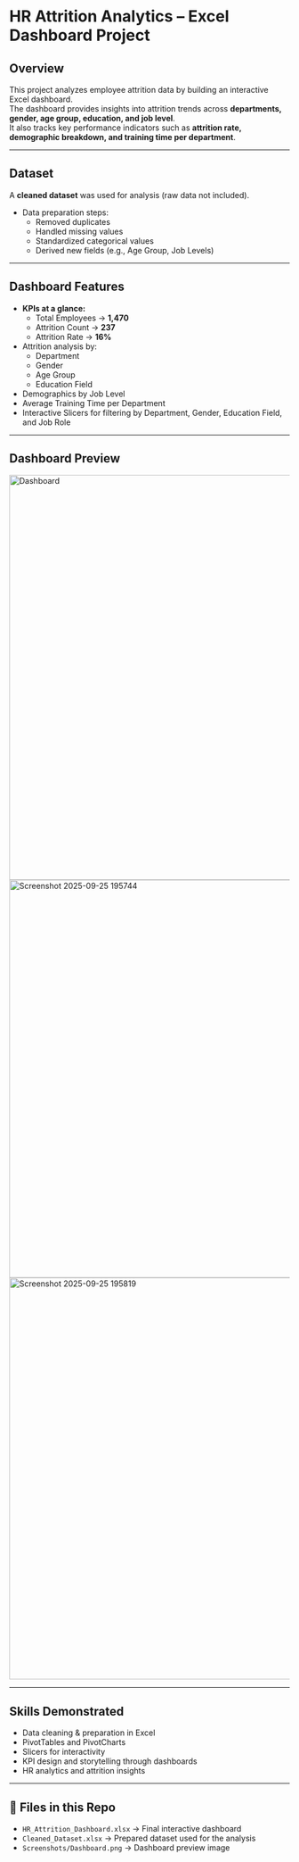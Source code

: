 # HR Attrition Analytics – Excel Dashboard Project

##  Overview
This project analyzes employee attrition data by building an interactive Excel dashboard.  
The dashboard provides insights into attrition trends across **departments, gender, age group, education, and job level**.  
It also tracks key performance indicators such as **attrition rate, demographic breakdown, and training time per department**.

---

##  Dataset
 A **cleaned dataset** was used for analysis (raw data not included).
- Data preparation steps:
  - Removed duplicates
  - Handled missing values
  - Standardized categorical values
  - Derived new fields (e.g., Age Group, Job Levels)

---

##  Dashboard Features
- **KPIs at a glance:**
  - Total Employees → **1,470**
  - Attrition Count → **237**
  - Attrition Rate → **16%**
- Attrition analysis by:
  - Department
  - Gender
  - Age Group
  - Education Field
- Demographics by Job Level
- Average Training Time per Department
- Interactive Slicers for filtering by Department, Gender, Education Field, and Job Role

---

##  Dashboard Preview
<img width="1777" height="726" alt="Dashboard" src="https://github.com/user-attachments/assets/8cd6f91e-fa61-474e-905f-8f728d5dc243" />
<img width="1770" height="713" alt="Screenshot 2025-09-25 195744" src="https://github.com/user-attachments/assets/a29f207d-141e-4bb9-9303-ce1528bd3ecb" />
<img width="1765" height="720" alt="Screenshot 2025-09-25 195819" src="https://github.com/user-attachments/assets/a1c66f74-0529-4590-bb85-628ebe65f7ce" />


---

##  Skills Demonstrated
- Data cleaning & preparation in Excel  
- PivotTables and PivotCharts  
- Slicers for interactivity  
- KPI design and storytelling through dashboards  
- HR analytics and attrition insights

---

## 📂 Files in this Repo
- `HR_Attrition_Dashboard.xlsx` → Final interactive dashboard  
- `Cleaned_Dataset.xlsx` → Prepared dataset used for the analysis  
- `Screenshots/Dashboard.png` → Dashboard preview image  
